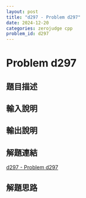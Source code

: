 ```yaml
---
layout: post
title: "d297 - Problem d297"
date: 2024-12-20
categories: zerojudge cpp
problem_id: d297
---
```


# Problem d297

## 題目描述



## 輸入說明



## 輸出說明



## 解題連結

[d297 - Problem d297](https://zerojudge.tw/ShowProblem?problemid=d297)

## 解題思路

